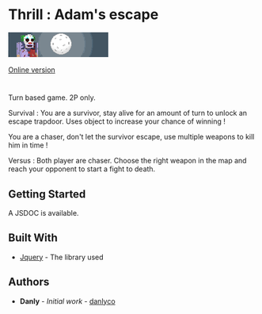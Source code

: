 # Thrill : Adam's escape
![Image of presentation for the game](./readme-pres.gif "Presentation")

[Online version](https://thrill.danly.co)

# 
Turn based game.
2P only.

Survival :
You are a survivor, stay alive for an amount of turn to unlock an escape trapdoor.
Uses object to increase your chance of winning !

You are a chaser, don't let the survivor escape, use multiple weapons to kill him in time !

Versus :
Both player are chaser. Choose the right weapon in the map and reach your opponent to start a fight to death.

## Getting Started

A JSDOC is available.

## Built With

* [Jquery](https://api.jquery.com) - The library used

## Authors

* **Danly** - *Initial work* - [danlyco](https://github.com/danlyco)
